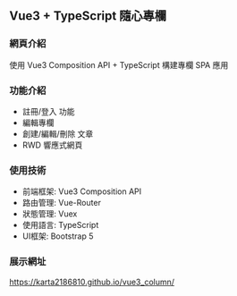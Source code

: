 ## Vue3 + TypeScript 隨心專欄

### 網頁介紹
使用 Vue3 Composition API + TypeScript 構建專欄 SPA 應用

### 功能介紹
- 註冊/登入 功能
- 編輯專欄
- 創建/編輯/刪除 文章
- RWD 響應式網頁

### 使用技術
- 前端框架: Vue3 Composition API
- 路由管理: Vue-Router
- 狀態管理: Vuex
- 使用語言: TypeScript
- UI框架: Bootstrap 5

### 展示網址
https://karta2186810.github.io/vue3_column/
